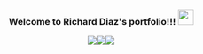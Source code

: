 <h3 align="center">
  Welcome to Richard Diaz's portfolio!!!

  <img src="https://raw.githubusercontent.com/nixin72/nixin72/master/wave.gif" width="28">
</h3>

<p align="center"><img src="(https://git.io/typing-svg"><img src="https://readme-typing-svg.herokuapp.com?font=Fira+Code&size=22&pause=1000&color=6C5EF7&random=false&width=435&lines=Data+Scientist+%26+A.I.+Enthusiast)https://git.io/typing-svg"><img src="https://readme-typing-svg.herokuapp.com?font=Fira+Code&size=22&pause=1000&color=6C5EF7&random=false&width=435&lines=Data+Scientist+%26+A.I.+Enthusiast"></a>
</p>

<div align="center">
